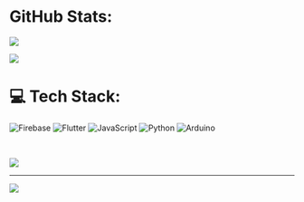 


# GitHub Stats:

![](https://github-readme-streak-stats.herokuapp.com/?user=muharremsevgane&theme=gruvbox&hide_border=true)<br/>

![](https://github-readme-stats.vercel.app/api/top-langs/?username=muharremsevgane&theme=gruvbox&hide_border=true&include_all_commits=false&count_private=false&layout=compact)<br/>



# 💻 Tech Stack:
![Firebase](https://img.shields.io/badge/firebase-%23039BE5.svg?style=for-the-badge&logo=firebase) 
![Flutter](https://img.shields.io/badge/Flutter-%2302569B.svg?style=for-the-badge&logo=Flutter&logoColor=white) 
![JavaScript](https://img.shields.io/badge/javascript-%23323330.svg?style=for-the-badge&logo=javascript&logoColor=%23F7DF1E)
![Python](https://img.shields.io/badge/python-3670A0?style=for-the-badge&logo=python&logoColor=ffdd54) 
![Arduino](https://img.shields.io/badge/-Arduino-00979D?style=for-the-badge&logo=Arduino&logoColor=white)

<br/>

 

[![](https://gtce.itsvg.in/api?username=muharremsevgane)](https://github.com/VishwaGauravIn/github-twitter-card-embed)

---
[![](https://visitcount.itsvg.in/api?id=muharremsevgane&icon=0&color=0)](https://visitcount.itsvg.in)
